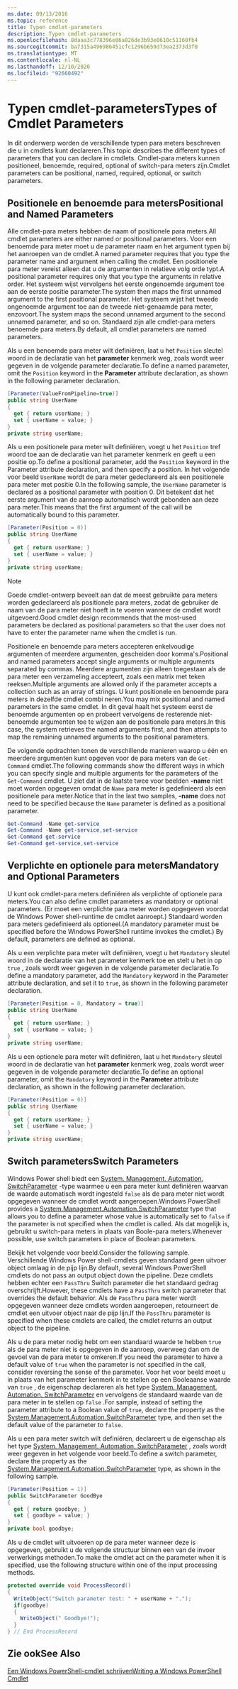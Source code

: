 ```yaml
---
ms.date: 09/13/2016
ms.topic: reference
title: Typen cmdlet-parameters
description: Typen cmdlet-parameters
ms.openlocfilehash: 8daaa3c778396e06a826de3b93e0610c51160fb4
ms.sourcegitcommit: ba7315a496986451cfc1296b659d73ea2373d3f0
ms.translationtype: MT
ms.contentlocale: nl-NL
ms.lasthandoff: 12/10/2020
ms.locfileid: "92660492"
---
```

# <a name="types-of-cmdlet-parameters"></a><span data-ttu-id="7d1f8-103">Typen cmdlet-parameters</span><span class="sxs-lookup"><span data-stu-id="7d1f8-103">Types of Cmdlet Parameters</span></span>

<span data-ttu-id="7d1f8-104">In dit onderwerp worden de verschillende typen para meters beschreven die u in cmdlets kunt declareren.</span><span class="sxs-lookup"><span data-stu-id="7d1f8-104">This topic describes the different types of parameters that you can declare in cmdlets.</span></span> <span data-ttu-id="7d1f8-105">Cmdlet-para meters kunnen positioneel, benoemde, required, optional of switch-para meters zijn.</span><span class="sxs-lookup"><span data-stu-id="7d1f8-105">Cmdlet parameters can be positional, named, required, optional, or switch parameters.</span></span>

## <a name="positional-and-named-parameters"></a><span data-ttu-id="7d1f8-106">Positionele en benoemde para meters</span><span class="sxs-lookup"><span data-stu-id="7d1f8-106">Positional and Named Parameters</span></span>

<span data-ttu-id="7d1f8-107">Alle cmdlet-para meters hebben de naam of positionele para meters.</span><span class="sxs-lookup"><span data-stu-id="7d1f8-107">All cmdlet parameters are either named or positional parameters.</span></span> <span data-ttu-id="7d1f8-108">Voor een benoemde para meter moet u de parameter naam en het argument typen bij het aanroepen van de cmdlet.</span><span class="sxs-lookup"><span data-stu-id="7d1f8-108">A named parameter requires that you type the parameter name and argument when calling the cmdlet.</span></span> <span data-ttu-id="7d1f8-109">Een positionele para meter vereist alleen dat u de argumenten in relatieve volg orde typt.</span><span class="sxs-lookup"><span data-stu-id="7d1f8-109">A positional parameter requires only that you type the arguments in relative order.</span></span> <span data-ttu-id="7d1f8-110">Het systeem wijst vervolgens het eerste ongenoemde argument toe aan de eerste positie parameter.</span><span class="sxs-lookup"><span data-stu-id="7d1f8-110">The system then maps the first unnamed argument to the first positional parameter.</span></span> <span data-ttu-id="7d1f8-111">Het systeem wijst het tweede ongenoemde argument toe aan de tweede niet-genaamde para meter, enzovoort.</span><span class="sxs-lookup"><span data-stu-id="7d1f8-111">The system maps the second unnamed argument to the second unnamed parameter, and so on.</span></span> <span data-ttu-id="7d1f8-112">Standaard zijn alle cmdlet-para meters benoemde para meters.</span><span class="sxs-lookup"><span data-stu-id="7d1f8-112">By default, all cmdlet parameters are named parameters.</span></span>

<span data-ttu-id="7d1f8-113">Als u een benoemde para meter wilt definiëren, laat u het `Position` sleutel woord in de declaratie van het **parameter** kenmerk weg, zoals wordt weer gegeven in de volgende parameter declaratie.</span><span class="sxs-lookup"><span data-stu-id="7d1f8-113">To define a named parameter, omit the `Position` keyword in the **Parameter** attribute declaration, as shown in the following parameter declaration.</span></span>

```csharp
[Parameter(ValueFromPipeline=true)]
public string UserName
{
  get { return userName; }
  set { userName = value; }
}
private string userName;
```

<span data-ttu-id="7d1f8-114">Als u een positionele para meter wilt definiëren, voegt u het `Position` tref woord toe aan de declaratie van het parameter kenmerk en geeft u een positie op.</span><span class="sxs-lookup"><span data-stu-id="7d1f8-114">To define a positional parameter, add the `Position` keyword in the Parameter attribute declaration, and then specify a position.</span></span> <span data-ttu-id="7d1f8-115">In het volgende voor beeld `UserName` wordt de para meter gedeclareerd als een positionele para meter met positie 0.</span><span class="sxs-lookup"><span data-stu-id="7d1f8-115">In the following sample, the `UserName` parameter is declared as a positional parameter with position 0.</span></span> <span data-ttu-id="7d1f8-116">Dit betekent dat het eerste argument van de aanroep automatisch wordt gebonden aan deze para meter.</span><span class="sxs-lookup"><span data-stu-id="7d1f8-116">This means that the first argument of the call will be automatically bound to this parameter.</span></span>

```csharp
[Parameter(Position = 0)]
public string UserName
{
  get { return userName; }
  set { userName = value; }
}
private string userName;
```

> [!NOTE]
> <span data-ttu-id="7d1f8-117">Goede cmdlet-ontwerp beveelt aan dat de meest gebruikte para meters worden gedeclareerd als positionele para meters, zodat de gebruiker de naam van de para meter niet hoeft in te voeren wanneer de cmdlet wordt uitgevoerd.</span><span class="sxs-lookup"><span data-stu-id="7d1f8-117">Good cmdlet design recommends that the most-used parameters be declared as positional parameters so that the user does not have to enter the parameter name when the cmdlet is run.</span></span>

<span data-ttu-id="7d1f8-118">Positionele en benoemde para meters accepteren enkelvoudige argumenten of meerdere argumenten, gescheiden door komma's.</span><span class="sxs-lookup"><span data-stu-id="7d1f8-118">Positional and named parameters accept single arguments or multiple arguments separated by commas.</span></span> <span data-ttu-id="7d1f8-119">Meerdere argumenten zijn alleen toegestaan als de para meter een verzameling accepteert, zoals een matrix met teken reeksen.</span><span class="sxs-lookup"><span data-stu-id="7d1f8-119">Multiple arguments are allowed only if the parameter accepts a collection such as an array of strings.</span></span> <span data-ttu-id="7d1f8-120">U kunt positionele en benoemde para meters in dezelfde cmdlet combi neren.</span><span class="sxs-lookup"><span data-stu-id="7d1f8-120">You may mix positional and named parameters in the same cmdlet.</span></span> <span data-ttu-id="7d1f8-121">In dit geval haalt het systeem eerst de benoemde argumenten op en probeert vervolgens de resterende niet-benoemde argumenten toe te wijzen aan de positionele para meters.</span><span class="sxs-lookup"><span data-stu-id="7d1f8-121">In this case, the system retrieves the named arguments first, and then attempts to map the remaining unnamed arguments to the positional parameters.</span></span>

<span data-ttu-id="7d1f8-122">De volgende opdrachten tonen de verschillende manieren waarop u één en meerdere argumenten kunt opgeven voor de para meters van de `Get-Command` cmdlet.</span><span class="sxs-lookup"><span data-stu-id="7d1f8-122">The following commands show the different ways in which you can specify single and multiple arguments for the parameters of the `Get-Command` cmdlet.</span></span> <span data-ttu-id="7d1f8-123">U ziet dat in de laatste twee voor beelden **-name** niet moet worden opgegeven omdat de `Name` para meter is gedefinieerd als een positionele para meter.</span><span class="sxs-lookup"><span data-stu-id="7d1f8-123">Notice that in the last two samples, **-name** does not need to be specified because the `Name` parameter is defined as a positional parameter.</span></span>

```powershell
Get-Command -Name get-service
Get-Command -Name get-service,set-service
Get-Command get-service
Get-Command get-service,set-service
```

## <a name="mandatory-and-optional-parameters"></a><span data-ttu-id="7d1f8-124">Verplichte en optionele para meters</span><span class="sxs-lookup"><span data-stu-id="7d1f8-124">Mandatory and Optional Parameters</span></span>

<span data-ttu-id="7d1f8-125">U kunt ook cmdlet-para meters definiëren als verplichte of optionele para meters.</span><span class="sxs-lookup"><span data-stu-id="7d1f8-125">You can also define cmdlet parameters as mandatory or optional parameters.</span></span> <span data-ttu-id="7d1f8-126">(Er moet een verplichte para meter worden opgegeven voordat de Windows Power shell-runtime de cmdlet aanroept.)  Standaard worden para meters gedefinieerd als optioneel.</span><span class="sxs-lookup"><span data-stu-id="7d1f8-126">(A mandatory parameter must be specified before the Windows PowerShell runtime invokes the cmdlet.)  By default, parameters are defined as optional.</span></span>

<span data-ttu-id="7d1f8-127">Als u een verplichte para meter wilt definiëren, voegt u het `Mandatory` sleutel woord in de declaratie van het parameter kenmerk toe en stelt u het in op `true` , zoals wordt weer gegeven in de volgende parameter declaratie.</span><span class="sxs-lookup"><span data-stu-id="7d1f8-127">To define a mandatory parameter, add the `Mandatory` keyword in the Parameter attribute declaration, and set it to `true`, as shown in the following parameter declaration.</span></span>

```csharp
[Parameter(Position = 0, Mandatory = true)]
public string UserName
{
  get { return userName; }
  set { userName = value; }
}
private string userName;
```

<span data-ttu-id="7d1f8-128">Als u een optionele para meter wilt definiëren, laat u het `Mandatory` sleutel woord in de declaratie van het **parameter** kenmerk weg, zoals wordt weer gegeven in de volgende parameter declaratie.</span><span class="sxs-lookup"><span data-stu-id="7d1f8-128">To define an optional parameter, omit the `Mandatory` keyword in the **Parameter** attribute declaration, as shown in the following parameter declaration.</span></span>

```csharp
[Parameter(Position = 0)]
public string UserName
{
  get { return userName; }
  set { userName = value; }
}
private string userName;
```

## <a name="switch-parameters"></a><span data-ttu-id="7d1f8-129">Switch parameters</span><span class="sxs-lookup"><span data-stu-id="7d1f8-129">Switch Parameters</span></span>

<span data-ttu-id="7d1f8-130">Windows Power shell biedt een [System. Management. Automation. SwitchParameter](/dotnet/api/System.Management.Automation.SwitchParameter) -type waarmee u een para meter kunt definiëren waarvan de waarde automatisch wordt ingesteld `false` als de para meter niet wordt opgegeven wanneer de cmdlet wordt aangeroepen.</span><span class="sxs-lookup"><span data-stu-id="7d1f8-130">Windows PowerShell provides a [System.Management.Automation.SwitchParameter](/dotnet/api/System.Management.Automation.SwitchParameter) type that allows you to define a parameter whose value is automatically set to `false` if the parameter is not specified when the cmdlet is called.</span></span> <span data-ttu-id="7d1f8-131">Als dat mogelijk is, gebruikt u switch-para meters in plaats van Boole-para meters.</span><span class="sxs-lookup"><span data-stu-id="7d1f8-131">Whenever possible, use switch parameters in place of Boolean parameters.</span></span>

<span data-ttu-id="7d1f8-132">Bekijk het volgende voor beeld.</span><span class="sxs-lookup"><span data-stu-id="7d1f8-132">Consider the following sample.</span></span> <span data-ttu-id="7d1f8-133">Verschillende Windows Power shell-cmdlets geven standaard geen uitvoer object omlaag in de pijp lijn.</span><span class="sxs-lookup"><span data-stu-id="7d1f8-133">By default, several Windows PowerShell cmdlets do not pass an output object down the pipeline.</span></span> <span data-ttu-id="7d1f8-134">Deze cmdlets hebben echter een `PassThru` Switch parameter die het standaard gedrag overschrijft.</span><span class="sxs-lookup"><span data-stu-id="7d1f8-134">However, these cmdlets have a `PassThru` switch parameter that overrides the default behavior.</span></span> <span data-ttu-id="7d1f8-135">Als de `PassThru` para meter wordt opgegeven wanneer deze cmdlets worden aangeroepen, retourneert de cmdlet een uitvoer object naar de pijp lijn.</span><span class="sxs-lookup"><span data-stu-id="7d1f8-135">If the `PassThru` parameter is specified when these cmdlets are called, the cmdlet returns an output object to the pipeline.</span></span>

<span data-ttu-id="7d1f8-136">Als u de para meter nodig hebt om een standaard waarde te hebben `true` als de para meter niet is opgegeven in de aanroep, overweeg dan om de gevoel van de para meter te omkeren.</span><span class="sxs-lookup"><span data-stu-id="7d1f8-136">If you need the parameter to have a default value of `true` when the parameter is not specified in the call, consider reversing the sense of the parameter.</span></span> <span data-ttu-id="7d1f8-137">Voor het voor beeld moet u in plaats van het parameter kenmerk in te stellen op een Booleaanse waarde van `true` , de eigenschap declareren als het type [System. Management. Automation. SwitchParameter](/dotnet/api/System.Management.Automation.SwitchParameter) en vervolgens de standaard waarde van de para meter in te stellen op `false` .</span><span class="sxs-lookup"><span data-stu-id="7d1f8-137">For sample, instead of setting the parameter attribute to a Boolean value of `true`, declare the property as the [System.Management.Automation.SwitchParameter](/dotnet/api/System.Management.Automation.SwitchParameter) type, and then set the default value of the parameter to `false`.</span></span>

<span data-ttu-id="7d1f8-138">Als u een para meter switch wilt definiëren, declareert u de eigenschap als het type [System. Management. Automation. SwitchParameter](/dotnet/api/System.Management.Automation.SwitchParameter) , zoals wordt weer gegeven in het volgende voor beeld.</span><span class="sxs-lookup"><span data-stu-id="7d1f8-138">To define a switch parameter, declare the property as the [System.Management.Automation.SwitchParameter](/dotnet/api/System.Management.Automation.SwitchParameter) type, as shown in the following sample.</span></span>

```csharp
[Parameter(Position = 1)]
public SwitchParameter GoodBye
{
  get { return goodbye; }
  set { goodbye = value; }
}
private bool goodbye;
```

<span data-ttu-id="7d1f8-139">Als u de cmdlet wilt uitvoeren op de para meter wanneer deze is opgegeven, gebruikt u de volgende structuur binnen een van de invoer verwerkings methoden.</span><span class="sxs-lookup"><span data-stu-id="7d1f8-139">To make the cmdlet act on the parameter when it is specified, use the following structure within one of the input processing methods.</span></span>

```csharp
protected override void ProcessRecord()
{
  WriteObject("Switch parameter test: " + userName + ".");
  if(goodbye)
  {
    WriteObject(" Goodbye!");
  }
} // End ProcessRecord
```

## <a name="see-also"></a><span data-ttu-id="7d1f8-140">Zie ook</span><span class="sxs-lookup"><span data-stu-id="7d1f8-140">See Also</span></span>

[<span data-ttu-id="7d1f8-141">Een Windows PowerShell-cmdlet schrijven</span><span class="sxs-lookup"><span data-stu-id="7d1f8-141">Writing a Windows PowerShell Cmdlet</span></span>](./writing-a-windows-powershell-cmdlet.md)
